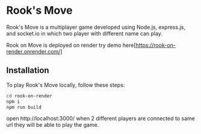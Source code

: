 # Rook's Move

Rook's Move is a multiplayer game  developed using Node.js, express.js, and socket.io in which two player with different name can play.

Rook on Move is deployed on render
try demo here[https://rook-on-render.onrender.com/]

## Installation

To play Rook's Move locally, follow these steps:

```bash
cd rook-on-render
npm i
npm run build
```

open http://localhost:3000/ when 2 different players are connected to same url they will be able to play the game.

